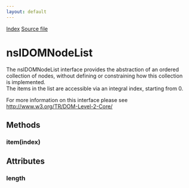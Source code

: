 ```yaml
---
layout: default
---
```

<div id='links'><a href="../index.html">Index</a>
<a href="http://dxr.mozilla.org/mozilla-central/source/dom/interfaces/core/nsIDOMNodeList.idl">Source file</a>
</div>

# nsIDOMNodeList #
  
The nsIDOMNodeList interface provides the abstraction of an ordered   
collection of nodes, without defining or constraining how this collection   
is implemented.  
The items in the list are accessible via an integral index, starting from 0.  
  
For more information on this interface please see   
http://www.w3.org/TR/DOM-Level-2-Core/  
  

## Methods ##

### item(index) ###

## Attributes ##

### length ###

